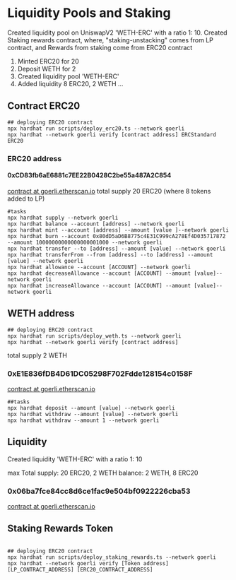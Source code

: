 # Liquidity Pools and Staking
Created liquidity pool on UniswapV2 'WETH-ERC' with a ratio 1: 10.
Created Staking rewards contract, where, "staking-unstacking" comes from LP contract,
and Rewards from staking come from ERC20 contract

1. Minted ERC20 for 20
2. Deposit WETH for 2
3. Created liquidity pool 'WETH-ERC'
4. Added liquidity 8 ERC20, 2 WETH
...


## Contract ERC20

```shell
## deploying ERC20 contract
npx hardhat run scripts/deploy_erc20.ts --network goerli
npx hardhat --network goerli verify [contract address] ERCStandard ERC20
```

### ERC20 address

#### 0xCD83fb6aE6881c7EE22B0428C2be55a487A2C854

[contract at goerli.etherscan.io](https://goerli.etherscan.io/address/0xCD83fb6aE6881c7EE22B0428C2be55a487A2C854#code)
total supply 20 ERC20 (where 8 tokens added to LP)

```shell
#tasks
npx hardhat supply --network goerli
npx hardhat balance --account [address] --network goerli
npx hardhat mint --account [address] --amount [value ]--network goerli
npx hardhat burn --account 0x80dD5aD6B8775c4E31C999cA278Ef4D035717872 --amount 10000000000000000001000 --network goerli
npx hardhat transfer --to [address] --amount [value] --network goerli
npx hardhat transferFrom --from [address] --to [address] --amount [value] --network goerli
npx hardhat allowance --account [ACCOUNT] --network goerli
npx hardhat decreaseAllowance --account [ACCOUNT] --amount [value]--network goerli
npx hardhat increaseAllowance --account [ACCOUNT] --amount [value]--network goerli
```

## WETH address

```shell
## deploying ERC20 contract
npx hardhat run scripts/deploy_weth.ts --network goerli
npx hardhat --network goerli verify [contract address]
```
total supply 2 WETH

### 0xE1E836fDB4D61DC05298F702Fdde128154c0158F

[contract at goerli.etherscan.io](https://goerli.etherscan.io/address/0xE1E836fDB4D61DC05298F702Fdde128154c0158F#code)

```shell
##tasks
npx hardhat deposit --amount [value] --network goerli
npx hardhat withdraw --amount [value] --network goerli
npx hardhat withdraw --amount 1 --network goerli
```

## Liquidity

Created liquidity 'WETH-ERC' with a ratio 1: 10

max Total supply: 20 ERC20, 2 WETH
balance: 2 WETH, 8 ERC20

### 0x06ba7fce84cc8d6ce1fac9e504bf0922226cba53

[contract at goerli.etherscan.io](https://goerli.etherscan.io/token/0xcd83fb6ae6881c7ee22b0428c2be55a487a2c854?a=0x06ba7fce84cc8d6ce1fac9e504bf0922226cba53#code)

## Staking Rewards Token

```shell

## deploying ERC20 contract
npx hardhat run scripts/deploy_staking_rewards.ts --network goerli
npx hardhat --network goerli verify [Token address] [LP_CONTRACT_ADDRESS] [ERC20_CONTRACT_ADDRESS]